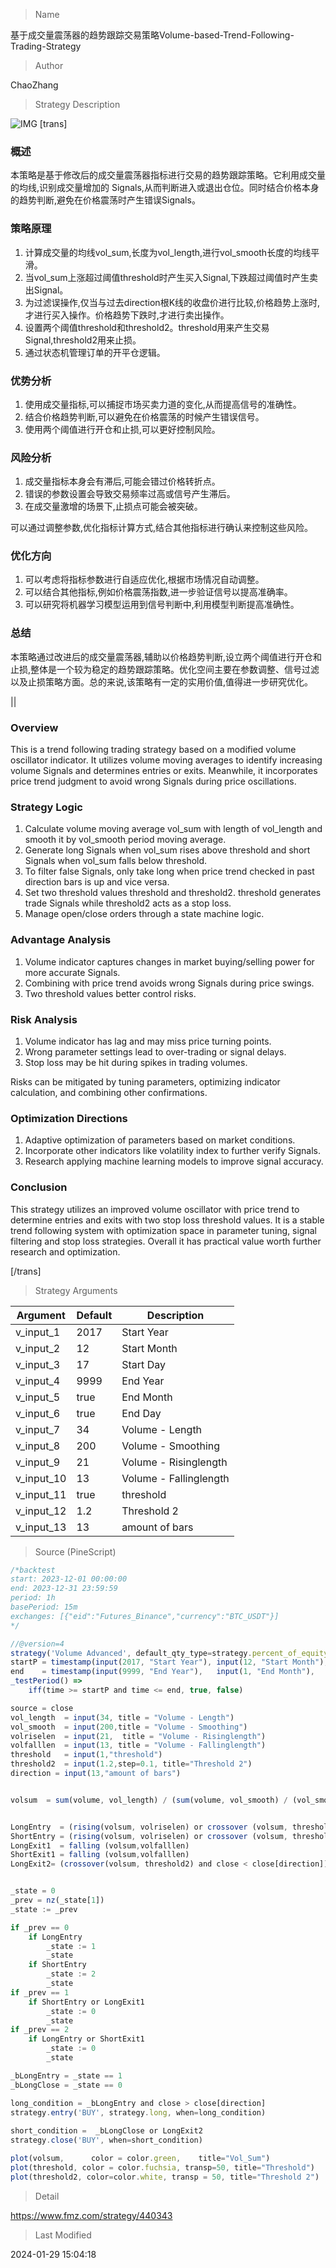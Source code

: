 
> Name

基于成交量震荡器的趋势跟踪交易策略Volume-based-Trend-Following-Trading-Strategy

> Author

ChaoZhang

> Strategy Description

![IMG](https://www.fmz.com/upload/asset/1828ea6a40ecc9c85cc.png)
[trans]

### 概述

本策略是基于修改后的成交量震荡器指标进行交易的趋势跟踪策略。它利用成交量的均线,识别成交量增加的 Signals,从而判断进入或退出仓位。同时结合价格本身的趋势判断,避免在价格震荡时产生错误Signals。

### 策略原理

1. 计算成交量的均线vol_sum,长度为vol_length,进行vol_smooth长度的均线平滑。
2. 当vol_sum上涨超过阈值threshold时产生买入Signal,下跌超过阈值时产生卖出Signal。
3. 为过滤误操作,仅当与过去direction根K线的收盘价进行比较,价格趋势上涨时,才进行买入操作。价格趋势下跌时,才进行卖出操作。
4. 设置两个阈值threshold和threshold2。threshold用来产生交易Signal,threshold2用来止损。
5. 通过状态机管理订单的开平仓逻辑。

### 优势分析  

1. 使用成交量指标,可以捕捉市场买卖力道的变化,从而提高信号的准确性。
2. 结合价格趋势判断,可以避免在价格震荡的时候产生错误信号。
3. 使用两个阈值进行开仓和止损,可以更好控制风险。

### 风险分析

1. 成交量指标本身会有滞后,可能会错过价格转折点。 
2. 错误的参数设置会导致交易频率过高或信号产生滞后。
3. 在成交量激增的场景下,止损点可能会被突破。

可以通过调整参数,优化指标计算方式,结合其他指标进行确认来控制这些风险。

### 优化方向  

1. 可以考虑将指标参数进行自适应优化,根据市场情况自动调整。
2. 可以结合其他指标,例如价格震荡指数,进一步验证信号以提高准确率。  
3. 可以研究将机器学习模型运用到信号判断中,利用模型判断提高准确性。

### 总结

本策略通过改进后的成交量震荡器,辅助以价格趋势判断,设立两个阈值进行开仓和止损,整体是一个较为稳定的趋势跟踪策略。优化空间主要在参数调整、信号过滤以及止损策略方面。总的来说,该策略有一定的实用价值,值得进一步研究优化。

||

### Overview

This is a trend following trading strategy based on a modified volume oscillator indicator. It utilizes volume moving averages to identify increasing volume Signals and determines entries or exits. Meanwhile, it incorporates price trend judgment to avoid wrong Signals during price oscillations.

### Strategy Logic

1. Calculate volume moving average vol_sum with length of vol_length and smooth it by vol_smooth period moving average.  
2. Generate long Signals when vol_sum rises above threshold and short Signals when vol_sum falls below threshold.
3. To filter false Signals, only take long when price trend checked in past direction bars is up and vice versa. 
4. Set two threshold values threshold and threshold2. threshold generates trade Signals while threshold2 acts as a stop loss.
5. Manage open/close orders through a state machine logic.

### Advantage Analysis

1. Volume indicator captures changes in market buying/selling power for more accurate Signals.
2. Combining with price trend avoids wrong Signals during price swings. 
3. Two threshold values better control risks.

### Risk Analysis  

1. Volume indicator has lag and may miss price turning points.  
2. Wrong parameter settings lead to over-trading or signal delays.
3. Stop loss may be hit during spikes in trading volumes.  

Risks can be mitigated by tuning parameters, optimizing indicator calculation, and combining other confirmations.

### Optimization Directions

1. Adaptive optimization of parameters based on market conditions.
2. Incorporate other indicators like volatility index to further verify Signals.
3. Research applying machine learning models to improve signal accuracy.

### Conclusion

This strategy utilizes an improved volume oscillator with price trend to determine entries and exits with two stop loss threshold values. It is a stable trend following system with optimization space in parameter tuning, signal filtering and stop loss strategies. Overall it has practical value worth further research and optimization.

[/trans]


> Strategy Arguments



|Argument|Default|Description|
|----|----|----|
|v_input_1|2017|Start Year|
|v_input_2|12|Start Month|
|v_input_3|17|Start Day|
|v_input_4|9999|End Year|
|v_input_5|true|End Month|
|v_input_6|true|End Day|
|v_input_7|34|Volume - Length|
|v_input_8|200|Volume - Smoothing|
|v_input_9|21|Volume - Risinglength|
|v_input_10|13|Volume - Fallinglength|
|v_input_11|true|threshold|
|v_input_12|1.2|Threshold 2|
|v_input_13|13|amount of bars|


> Source (PineScript)

``` javascript
/*backtest
start: 2023-12-01 00:00:00
end: 2023-12-31 23:59:59
period: 1h
basePeriod: 15m
exchanges: [{"eid":"Futures_Binance","currency":"BTC_USDT"}]
*/

//@version=4
strategy('Volume Advanced', default_qty_type=strategy.percent_of_equity, default_qty_value=100, commission_type=strategy.commission.percent, commission_value=0.075, currency='USD')
startP = timestamp(input(2017, "Start Year"), input(12, "Start Month"), input(17, "Start Day"), 0, 0)
end    = timestamp(input(9999, "End Year"),   input(1, "End Month"),   input(1, "End Day"),   0, 0)
_testPeriod() =>
    iff(time >= startP and time <= end, true, false)

source = close 
vol_length  = input(34, title = "Volume - Length")
vol_smooth  = input(200,title = "Volume - Smoothing")
volriselen  = input(21,  title = "Volume - Risinglength")
volfalllen  = input(13, title = "Volume - Fallinglength")
threshold   = input(1,"threshold")
threshold2  = input(1.2,step=0.1, title="Threshold 2")
direction = input(13,"amount of bars")


volsum  = sum(volume, vol_length) / (sum(volume, vol_smooth) / (vol_smooth / vol_length))


LongEntry  = (rising(volsum, volriselen) or crossover (volsum, threshold)) and close > close[direction]
ShortEntry = (rising(volsum, volriselen) or crossover (volsum, threshold)) and close < close[direction]
LongExit1  = falling (volsum,volfalllen)
ShortExit1 = falling (volsum,volfalllen)
LongExit2= (crossover(volsum, threshold2) and close < close[direction])


_state = 0
_prev = nz(_state[1])
_state := _prev

if _prev == 0
    if LongEntry
        _state := 1
        _state
    if ShortEntry
        _state := 2
        _state
if _prev == 1
    if ShortEntry or LongExit1
        _state := 0
        _state
if _prev == 2
    if LongEntry or ShortExit1
        _state := 0
        _state

_bLongEntry = _state == 1 
_bLongClose = _state == 0 

long_condition = _bLongEntry and close > close[direction]
strategy.entry('BUY', strategy.long, when=long_condition)  
 
short_condition =  _bLongClose or LongExit2
strategy.close('BUY', when=short_condition)

plot(volsum,      color = color.green,    title="Vol_Sum")
plot(threshold, color = color.fuchsia, transp=50, title="Threshold")
plot(threshold2, color=color.white, transp = 50, title="Threshold 2")
```

> Detail

https://www.fmz.com/strategy/440343

> Last Modified

2024-01-29 15:04:18
